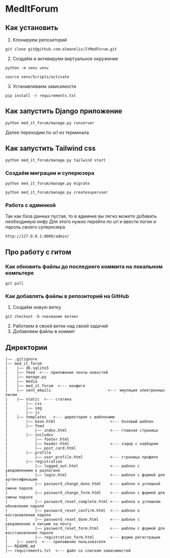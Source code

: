 # MedItForum

## Как установить

1. Клонируем репозиторий

```
git clone git@github.com:almanelis/ItMedForum.git
```

2. Создаём и активируем виртуальное окружение

```
python -m venv venv
```

```
source venv/Scripts/activate
```

3. Устанавливаем зависимости

```
pip install -r requirements.txt
```

## Как запустить Django приложение

```
python med_it_forum/manage.py runserver
```

Далее переходим по url из терминала

## Как запустить Tailwind css

```
python med_it_forum/manage.py tailwind start
```

### Создаём миграции и суперюзера

```
python med_it_forum/manage.py migrate
```

```
python med_it_forum/manage.py createsuperuser
```

### Работа с админкой

Так как база данных пустая, то в админке вы легко можете добавить необходимую инфу
Для этого нужно перейти по url и ввести логин и пароль своего суперюзера

```
http://127.0.0.1:8000/admin/
```

## Про работу с гитом

### Как обновить файлы до последнего коммита на локальном компьтере

```
git pull
```

### Как добавлять файлы в репозиторий на GitHub

1. Создаём новую ветку

```
git checkout -b <название ветки>
```
2. Работаем в своей ветке над своей задачей
3. Добавляем файлы в коммит

## Директории

```
|—— .gitignore
|—— med_it_forum
|    |—— db.sqlite3
|    |—— feed  <--- приложение ленты новостей
|    |—— manage.py
|    |—— media
|    |—— med_it_forum  <--- конфиги
|    |—— sent_emails                         <--- эмуляция электронных писем
|    |—— static  <--- статика
|        |—— css
|        |—— img
|        |—— js
|    |—— templates   <--- директория с шаблонами
|        |—— base.html                        <--- базовый шаблон
|        |—— feed
|            |—— index.html                   <--- главная страница
|        |—— includes
|            |—— footer.html
|            |—— header.html                  <--- хэдер c навбаром
|            |—— post_card.html
|        |—— profile
|            |—— user_profile.html            <--- страница профиля
|        |—— registration
|            |—— logged_out.html              <--- шаблон с уведомлением о разлогине
|            |—— login.html                   <--- шаблон с формой для аутентификации
|            |—— password_change_done.html    <--- шаблон о успешной смене пароля
|            |—— password_change_form.html    <--- шаблон с формой для смены пароля
|            |—— password_reset_complete.html <--- шаблон о успешном обновлении пароля
|            |—— password_reset_confirm.html  <--- шаблон о востановлении пароля
|            |—— password_reset_done.html     <--- шаблон с уведомление о письме на почту
|            |—— password_reset_form.html     <--- шаблон с формой для восстановления пароля
|            |—— registration_form.html       <--- форма регистрации
|    |—— users  <--- приложение пользователя
|—— README.md
|—— requirements.txt  <--- файл со списком зависимостей
```
